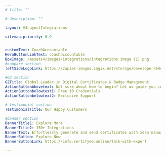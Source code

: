 ```yaml
---
# title: ""

# description: ""

layout: V4LayoutIntegrations

sitemap.priority: 0.9


customText: CoachAccountable
HeroButtonLinkText: coachaccountable
BoxImage: /assets4/images/integrations/integrations image (1).png
#compare section
leftSideLogoLink: https://zapier-images.imgix.net/storage/developer/64ccbf361bc514e1810896ed7a7bf503_2.png?auto=format&ixlib=react-9.8.0&fit=crop&q=50&w=60&h=60&dpr=1

#G2 section
G2Title: Global Leader in Digital Certificates & Badge Management
ActionButtonAbovetext: Not sure about how to begin? Let us guide you in the right direction!
ActionButtonbelowtext1: Free 10 Credentials
ActionButtonbelowtext2: Exclusive Support

# testimonial section
TestimonialTitle: Our Happy Customers   

#banner section
BannerTitle1: Explore More
BannerTitle2: 150+ Integrations
BannerText: Effortlessly generate and send certificates with zero manual intervention using the most advanced digital credential management software of 2023.
BannerButton: Explore Now
BannerButtonLink: https://info.certifyme.online/talk-with-expert

---
```


